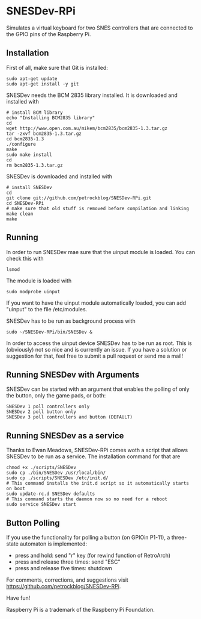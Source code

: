 SNESDev-RPi
===========

Simulates a virtual keyboard for two SNES controllers that are connected to the GPIO pins of the Raspberry Pi.

Installation
------------

First of all, make sure that Git is installed:

```shell
sudo apt-get update
sudo apt-get install -y git
```

SNESDev needs the BCM 2835 library installed. It is downloaded and installed with

```shell
# install BCM library
echo "Installing BCM2835 library"
cd
wget http://www.open.com.au/mikem/bcm2835/bcm2835-1.3.tar.gz
tar -zxvf bcm2835-1.3.tar.gz
cd bcm2835-1.3
./configure
make
sudo make install
cd
rm bcm2835-1.3.tar.gz
```
SNESDev is downloaded and installed with

```shell
# install SNESDev
cd
git clone git://github.com/petrockblog/SNESDev-RPi.git
cd SNESDev-RPi
# make sure that old stuff is removed before compilation and linking
make clean
make
```

Running
-------

In order to run SNESDev mae sure that the uinput module is loaded. You can check this with

```shell
lsmod
```

The module is loaded with

```shell
sudo modprobe uinput
```

If you want to have the uinput module automatically loaded, you can add "uinput" to the file 
/etc/modules.

SNESDev has to be run as background process with

```shell
sudo ~/SNESDev-RPi/bin/SNESDev &
```

In order to access the uinput device SNESDev has to be run as root. This is (obviously) not so nice and is currently an issue. If you have a solution or suggestion for that, feel free to submit a pull request or send me a mail!

Running SNESDev with Arguments
------------------------------

SNESDev can be started with an argument that enables the polling of only the button, only the game pads, or both:

```shell
SNESDev 1 poll controllers only
SNESDev 2 poll button only
SNESDev 3 poll controllers and button (DEFAULT)
```


Running SNESDev as a service
----------------------------

Thanks to Ewan Meadows, SNESDev-RPi comes woth a script that allows SNESDev to be run as a service. The installation command for that are

```shell
chmod +x ./scripts/SNESDev
sudo cp ./bin/SNESDev /usr/local/bin/
sudo cp ./scripts/SNESDev /etc/init.d/
# This command installs the init.d script so it automatically starts on boot
sudo update-rc.d SNESDev defaults
# This command starts the daemon now so no need for a reboot
sudo service SNESDev start
```

Button Polling
--------------

If you use the functionality for polling a button (on GPIOin P1-11), a three-state automaton is implemented:
 
- press and hold: send "r" key (for rewind function of RetroArch)
- press and release three times: send "ESC"
- press and release five times: shutdown

For comments, corrections, and suggestions visit https://github.com/petrockblog/SNESDev-RPi.

Have fun!


Raspberry Pi is a trademark of the Raspberry Pi Foundation.
